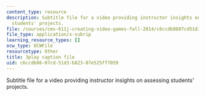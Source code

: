 ```yaml
---
content_type: resource
description: Subtitle file for a video providing instructor insights on assessing
  students' projects.
file: /courses/cms-611j-creating-video-games-fall-2014/c6ccdb8607cd51d3b82307e525ff7059_HpeJ1h0V1RE.vtt
file_type: application/x-subrip
learning_resource_types: []
ocw_type: OCWFile
resourcetype: Other
title: 3play caption file
uid: c6ccdb86-07cd-51d3-b823-07e525ff7059
---
```

Subtitle file for a video providing instructor insights on assessing students' projects.